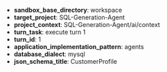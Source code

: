 <!--
App: SQL Generation Agent
Package: ai.agentic-pipeline.turns
File: session_context_values.md
Version: 0.1.0
Turns: 1
Author: AI Agent
Date: 2025-10-21T23:58:11Z
Exports: Session context snapshot
Description: Captures resolved session context values for turn 1.
-->

- **sandbox_base_directory**: workspace
- **target_project**: SQL-Generation-Agent
- **project_context**: SQL-Generation-Agent/ai/context
- **turn_task**: execute turn 1
- **turn_id**: 1
- **application_implementation_pattern**: agents
- **database_dialect**: mysql
- **json_schema_title**: CustomerProfile
